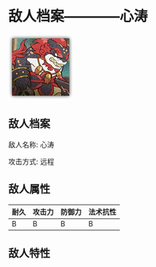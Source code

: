 # 敌人档案————心涛

![心涛](./eneIcons/心涛.png)

## 敌人档案

敌人名称: 心涛

攻击方式: 远程

## 敌人属性

| 耐久      | 攻击力  | 防御力 | 法术抗性 |
|---------|------|-----|------|
| B | B | B | B |

## 敌人特性
> 
